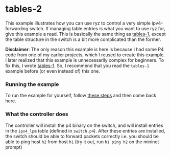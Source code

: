 # tables-2
This example illustrates how you can use ryz to control a very simple ipv4-forwarding switch. If managing table entries is what you want to use ryz for, give this example a read. This is basically the same thing as [tables-1](https://github.com/dush-t/ryz/tree/master/examples/tables1), except the table structure in the switch is a bit more complicated than the former.

**Disclaimer**: The only reason this example is here is because I had some P4 code from one of my earlier projects, which I reused to create this example. I later realized that this example is unnecessarily complex for beginners. To fix this, I wrote [tables-1](https://github.com/dush-t/ryz/tree/master/examples/tables1). So, I recommend that you read the `tables-1` example before (or even instead of) this one.


### Running the example
To run the example for yourself, follow [these steps](https://github.com/dush-t/ryz/tree/master/examples) and then come back here.

### What the controller does
The controller will install the p4 binary on the switch, and will install entries in the `ipv4_lpm` table (defined in `switch.p4`). After these entries are installed, the switch should be able to forward packets correctly i.e. you should be able to ping host `h2` from host `h1` (try it out, run `h1 ping h2` on the mininet prompt)
